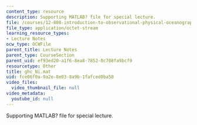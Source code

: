 ```yaml
---
content_type: resource
description: Supporting MATLAB? file for special lecture.
file: /courses/12-808-introduction-to-observational-physical-oceanography-fall-2004/fce06f0a9a2e8e038a9b1fafced0ba50_ghc_Ni.mat
file_type: application/octet-stream
learning_resource_types:
- Lecture Notes
ocw_type: OCWFile
parent_title: Lecture Notes
parent_type: CourseSection
parent_uid: ef93ed20-a1f6-8ea8-7852-0c708fa9bcf9
resourcetype: Other
title: ghc_Ni.mat
uid: fce06f0a-9a2e-8e03-8a9b-1fafced0ba50
video_files:
  video_thumbnail_file: null
video_metadata:
  youtube_id: null
---
```

Supporting MATLAB? file for special lecture.

